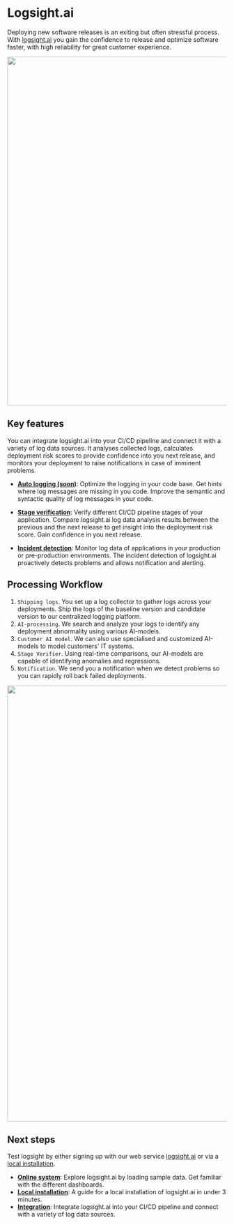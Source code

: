 # Logsight.ai

<!-- <img style="float: right;" width=400 src="/get_started/hero.png"/> -->

Deploying new software releases is an exiting but often stressful process. 
With [logsight.ai](https://logsight.ai) you gain the confidence to release and optimize software faster, with high reliability for great customer experience.

<div align=center>
    <img width="800" src="/get_started/imgs/hero1.svg"/>
</div>


## Key features

You can integrate logsight.ai into your CI/CD pipeline and connect it with a variety of log data sources.
It analyses collected logs, calculates deployment risk scores to provide confidence into you next release, and monitors your deployment to raise notifications in case of imminent problems.

+ **[Auto logging (soon)](/logging_code_inspection/overview.md)**: Optimize the logging in your code base. Get hints where log messages are missing in you code. Improve the semantic and syntactic quality of log messages in your code.

+ **[Stage verification](/stage_verification/overview.md)**: Verify different CI/CD pipeline stages of your application. Compare logsight.ai log data analysis results between the previous and the next release to get insight into the deployment risk score. Gain confidence in you next release.

+ **[Incident detection](/incident_detection/overview.md)**: Monitor log data of applications in your production or pre-production environments. The incident detection of logsight.ai proactively detects problems and allows notification and alerting.


## Processing Workflow

1. `Shipping logs`. You set up a log collector to gather logs across your deployments.
Ship the logs of the baseline version and candidate version to our centralized logging platform.
2. `AI-processing`. We search and analyze your logs to identify any deployment abnormality using various AI-models.
4. `Customer AI model`. We can also use specialised and customized AI-models to model customers' IT systems. 
5. `Stage Verifier`. Using real-time comparisons, our AI-models are capable of identifying anomalies and regressions.
6. `Notification`. We send you a notification when we detect problems so you can rapidly roll back failed deployments.

<div align=center>
<img width="1000" src="/stage_verification/how_it_works.png"/>
</div>


## Next steps

Test logsight by either signing up with our web service [logsight.ai](https://logsight.ai) or via a [local installation](/get_started/installation.md).

+ **[Online system](/get_started/online_system.md)**: Explore logsight.ai by loading sample data. Get familiar with the different dashboards.
+ **[Local installation](/get_started/local_installation.md)**: A guide for a local installation of logsight.ai in under 3 minutes.
+ **[Integration](/integration/overview.md)**: Integrate logsight.ai into your CI/CD pipeline and connect with a variety of log data sources.
